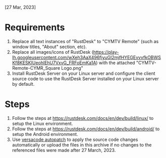 [27 Mar, 2023]

# Requirements

1. Replace all text instances of "RustDesk" to "CYMTV Remote" (such as window titles, "About" section, etc).
2. Replace all images/icons of RustDesk (https://play-lh.googleusercontent.com/wXeh3AaX496fjyuGl2mjfHYEGEvvvfkOBWSKf8KESKIUeohlEhU7VxvG_FRFoEmKa1A) with the attached "CYMTV-Remote-CYMR_Square Logo.png"
3. Install RustDesk Server on your Linux server and configure the client source code to use the RustDesk Server installed on your Linux server by default.

# Steps

1. Follow the steps at https://rustdesk.com/docs/en/dev/build/linux/ to setup the Linux environment.
2. Follow the steps at https://rustdesk.com/docs/en/dev/build/android/ to setup the Android environment.
3. Use [versacode autopatch](https://github.com/versacode/autopatch) to apply the source code changes automatically or upload the files in this archive if no changes to the referenced files were made after 27 March, 2023.
